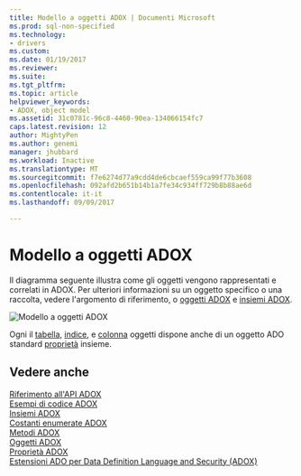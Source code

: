 ```yaml
---
title: Modello a oggetti ADOX | Documenti Microsoft
ms.prod: sql-non-specified
ms.technology:
- drivers
ms.custom: 
ms.date: 01/19/2017
ms.reviewer: 
ms.suite: 
ms.tgt_pltfrm: 
ms.topic: article
helpviewer_keywords:
- ADOX, object model
ms.assetid: 31c0781c-96c8-4460-90ea-134066154fc7
caps.latest.revision: 12
author: MightyPen
ms.author: genemi
manager: jhubbard
ms.workload: Inactive
ms.translationtype: MT
ms.sourcegitcommit: f7e6274d77a9cdd4de6cbcaef559ca99f77b3608
ms.openlocfilehash: 092afd2b651b14b1a7fe34c934ff729b8b88ae6d
ms.contentlocale: it-it
ms.lasthandoff: 09/09/2017

---
```

# <a name="adox-object-model"></a>Modello a oggetti ADOX
Il diagramma seguente illustra come gli oggetti vengono rappresentati e correlati in ADOX. Per ulteriori informazioni su un oggetto specifico o una raccolta, vedere l'argomento di riferimento, o [oggetti ADOX](../../../ado/reference/adox-api/adox-objects.md) e [insiemi ADOX](../../../ado/reference/adox-api/adox-collections.md).  
  
 ![Modello a oggetti ADOX](../../../ado/reference/adox-api/media/adox_object_model.gif "ADOX_object_model")  
  
 Ogni il [tabella](../../../ado/reference/adox-api/table-object-adox.md), [indice](../../../ado/reference/adox-api/index-object-adox.md), e [colonna](../../../ado/reference/adox-api/column-object-adox.md) oggetti dispone anche di un oggetto ADO standard [proprietà](../../../ado/reference/ado-api/properties-collection-ado.md) insieme.  
  
## <a name="see-also"></a>Vedere anche  
 [Riferimento all'API ADOX](../../../ado/reference/adox-api/adox-api-reference.md)   
 [Esempi di codice ADOX](../../../ado/reference/adox-api/adox-code-examples.md)   
 [Insiemi ADOX](../../../ado/reference/adox-api/adox-collections.md)   
 [Costanti enumerate ADOX](../../../ado/reference/adox-api/adox-enumerated-constants.md)   
 [Metodi ADOX](../../../ado/reference/adox-api/adox-methods.md)   
 [Oggetti ADOX](../../../ado/reference/adox-api/adox-objects.md)   
 [Proprietà ADOX](../../../ado/reference/adox-api/adox-properties.md)   
 [Estensioni ADO per Data Definition Language and Security (ADOX)](../../../ado/guide/extensions/ado-extensions-for-data-definition-language-and-security-adox.md)

